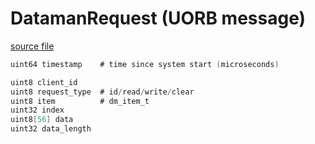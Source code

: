 # DatamanRequest (UORB message)



[source file](https://github.com/PX4/PX4-Autopilot/blob/release/1.15/msg/DatamanRequest.msg)

```c
uint64 timestamp    # time since system start (microseconds)

uint8 client_id
uint8 request_type  # id/read/write/clear
uint8 item          # dm_item_t
uint32 index
uint8[56] data
uint32 data_length
```
